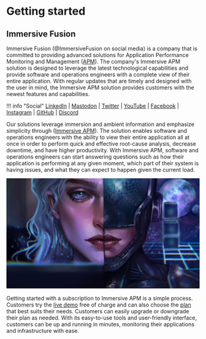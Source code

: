 # Getting started 

## Immersive Fusion

Immersive Fusion (&commat;ImmersiveFusion on social media) is a company that is committed to providing advanced solutions for Application Performance Monitoring and Management ([APM](../Getting-started/Terms-&-Concepts/APM/index.md)). The company's Immersive APM solution is designed to leverage the latest technological capabilities and provide software and operations engineers with a complete view of their entire application. With regular updates that are timely and designed with the user in mind, the Immersive APM solution provides customers with the newest features and capabilities.

!!! info "Social"
    [LinkedIn](https://www.linkedin.com/company/immersivefusion) | 
    [Mastodon](https://mastodon.social/@immersivefusion) |
    [Twitter](https://twitter.com/immersivefusion) |
    [YouTube](https://www.youtube.com/@immersivefusion) |
    [Facebook](https://www.facebook.com/immersivefusion) |
    [Instagram](https://www.instagram.com/immersivefusion) |
    [GitHub](https://github.com/immersivefusion) |
    [Discord](https://discord.gg/zevywnQp6K)

Our solutions leverage immersion and ambient information and emphasize simplicity through ([Immersive APM](../Getting-started/Terms-&-Concepts/IAPM/index.md)). The solution enables software and operations engineers with the ability to view their entire application all at once in order to perform quick and effective root-cause analysis, decrease downtime, and have higher productivity. With Immersive APM, software and operations engineers can start answering questions such as how their application is performing at any given moment, which part of their system is having issues, and what they can expect to happen given the current load.

![Immersive Fusion Avatar](../assets/images/avatar.png)

Getting started with a subscription to Immersive APM is a simple process. Customers try the [live demo](../Setup/Sandbox/Live-Demo/index.md) free of charge and can also choose the [plan](./Plans/index.md) that best suits their needs. Customers can easily upgrade or downgrade their plan as needed. With its easy-to-use tools and user-friendly interface, customers can be up and running in minutes, monitoring their applications and infrastructure with ease. 
